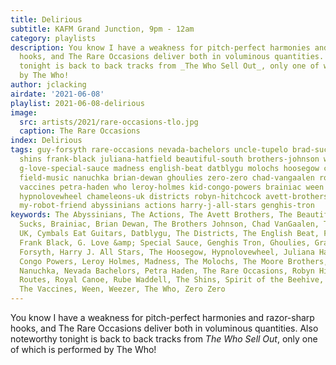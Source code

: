 ```yaml
---
title: Delirious
subtitle: KAFM Grand Junction, 9pm - 12am
category: playlists
description: You know I have a weakness for pitch-perfect harmonies and razor-sharp
  hooks, and The Rare Occasions deliver both in voluminous quantities. Also noteworthy
  tonight is back to back tracks from _The Who Sell Out_, only one of which is performed
  by The Who!
author: jclacking
airdate: '2021-06-08'
playlist: 2021-06-08-delirious
image:
  src: artists/2021/rare-occasions-tlo.jpg
  caption: The Rare Occasions
index: Delirious
tags: guy-forsyth rare-occasions nevada-bachelors uncle-tupelo brad-sucks moore-brothers
  shins frank-black juliana-hatfield beautiful-south brothers-johnson weezer routes
  g-love-special-sauce madness english-beat datblygu molochs hoosegow cymbals-eat-guitars
  field-music nanuchka brian-dewan ghoulies zero-zero chad-vangaalen royal-canoe grauzone
  vaccines petra-haden who leroy-holmes kid-congo-powers brainiac ween spirit-of-beehive
  hypnolovewheel chameleons-uk districts robyn-hitchcock avett-brothers rube-waddell
  my-robot-friend abyssinians actions harry-j-all-stars genghis-tron
keywords: The Abyssinians, The Actions, The Avett Brothers, The Beautiful South, Brad
  Sucks, Brainiac, Brian Dewan, The Brothers Johnson, Chad VanGaalen, The Chameleons
  UK, Cymbals Eat Guitars, Datblygu, The Districts, The English Beat, Field Music,
  Frank Black, G. Love &amp; Special Sauce, Genghis Tron, Ghoulies, Grauzone, Guy
  Forsyth, Harry J. All Stars, The Hoosegow, Hypnolovewheel, Juliana Hatfield, Kid
  Congo Powers, Leroy Holmes, Madness, The Molochs, The Moore Brothers, My Robot Friend,
  Nanuchka, Nevada Bachelors, Petra Haden, The Rare Occasions, Robyn Hitchcock, The
  Routes, Royal Canoe, Rube Waddell, The Shins, Spirit of the Beehive, Uncle Tupelo,
  The Vaccines, Ween, Weezer, The Who, Zero Zero
---
```

You know I have a weakness for pitch-perfect harmonies and razor-sharp hooks, and The Rare Occasions deliver both in voluminous quantities. Also noteworthy tonight is back to back tracks from _The Who Sell Out_, only one of which is performed by The Who!

